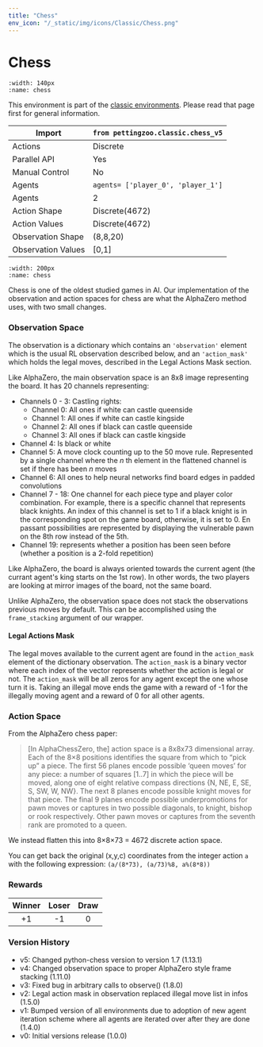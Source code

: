 ```yaml
---
title: "Chess"
env_icon: "/_static/img/icons/Classic/Chess.png"
---
```


# Chess

```{figure} classic_chess.gif 
:width: 140px
:name: chess
```

This environment is part of the <a href='..'>classic environments</a>. Please read that page first for general information.

| Import             | `from pettingzoo.classic.chess_v5` |
|--------------------|------------------------------------|
| Actions            | Discrete                           |
| Parallel API       | Yes                                |
| Manual Control     | No                                 |
| Agents             | `agents= ['player_0', 'player_1']` |
| Agents             | 2                                  |
| Action Shape       | Discrete(4672)                     |
| Action Values      | Discrete(4672)                     |
| Observation Shape  | (8,8,20)                           |
| Observation Values | [0,1]                              |

```{figure} ../../_static/img/aec/classic_chess_aec.svg
:width: 200px
:name: chess
```

Chess is one of the oldest studied games in AI. Our implementation of the observation and action spaces for chess are what the AlphaZero method uses, with two small changes.

### Observation Space

The observation is a dictionary which contains an `'observation'` element which is the usual RL observation described below, and an  `'action_mask'` which holds the legal moves, described in the Legal Actions Mask section.

Like AlphaZero, the main observation space is an 8x8 image representing the board. It has 20 channels representing:

* Channels 0 - 3: Castling rights:
  * Channel 0: All ones if white can castle queenside
  * Channel 1: All ones if white can castle kingside
  * Channel 2: All ones if black can castle queenside
  * Channel 3: All ones if black can castle kingside
* Channel 4: Is black or white
* Channel 5: A move clock counting up to the 50 move rule. Represented by a single channel where the *n* th element in the flattened channel is set if there has been *n* moves
* Channel 6: All ones to help neural networks find board edges in padded convolutions
* Channel 7 - 18: One channel for each piece type and player color combination. For example, there is a specific channel that represents black knights. An index of this channel is set to 1 if a black knight is in the corresponding spot on the game board, otherwise, it is set to 0. En passant possibilities are represented by displaying the vulnerable pawn on the 8th row instead of the 5th.
* Channel 19: represents whether a position has been seen before (whether a position is a 2-fold repetition)

Like AlphaZero, the board is always oriented towards the current agent (the currant agent's king starts on the 1st row). In other words, the two players are looking at mirror images of the board, not the same board.

Unlike AlphaZero, the observation space does not stack the observations previous moves by default. This can be accomplished using the `frame_stacking` argument of our wrapper.

#### Legal Actions Mask

The legal moves available to the current agent are found in the `action_mask` element of the dictionary observation. The `action_mask` is a binary vector where each index of the vector represents whether the action is legal or not. The `action_mask` will be all zeros for any agent except the one whose turn it is. Taking an illegal move ends the game with a reward of -1 for the illegally moving agent and a reward of 0 for all other agents.

### Action Space

From the AlphaZero chess paper:

> [In AlphaChessZero, the] action space is a 8x8x73 dimensional array.
Each of the 8×8 positions identifies the square from which to “pick up” a piece. The first 56 planes encode possible ‘queen moves’ for any piece: a number of squares [1..7] in which the piece will be
moved, along one of eight relative compass directions {N, NE, E, SE, S, SW, W, NW}. The
next 8 planes encode possible knight moves for that piece. The final 9 planes encode possible
underpromotions for pawn moves or captures in two possible diagonals, to knight, bishop or
rook respectively. Other pawn moves or captures from the seventh rank are promoted to a
queen.

We instead flatten this into 8×8×73 = 4672 discrete action space.

You can get back the original (x,y,c) coordinates from the integer action `a` with the following expression: `(a/(8*73), (a/73)%8, a%(8*8))`

### Rewards

| Winner | Loser | Draw |
| :----: | :---: | :---: |
| +1     | -1    | 0 |

### Version History

* v5: Changed python-chess version to version 1.7 (1.13.1)
* v4: Changed observation space to proper AlphaZero style frame stacking (1.11.0)
* v3: Fixed bug in arbitrary calls to observe() (1.8.0)
* v2: Legal action mask in observation replaced illegal move list in infos (1.5.0)
* v1: Bumped version of all environments due to adoption of new agent iteration scheme where all agents are iterated over after they are done (1.4.0)
* v0: Initial versions release (1.0.0)
</div>
